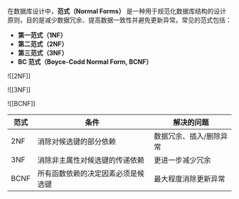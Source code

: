 在数据库设计中，**范式（Normal Forms）** 是一种用于规范化数据库结构的设计原则，目的是减少数据冗余、提高数据一致性并避免更新异常。常见的范式包括：

- **第一范式（1NF）**
- **第二范式（2NF）**
- **第三范式（3NF）**
- **BC 范式（Boyce-Codd Normal Form, BCNF）**

![[2NF]]

![[3NF]]

![[BCNF]]

| 范式   | 条件                | 解决的问题        |
| ---- | ----------------- | ------------ |
| 2NF  | 消除对候选键的部分依赖       | 数据冗余、插入/删除异常 |
| 3NF  | 消除非主属性对候选键的传递依赖   | 更进一步减少冗余     |
| BCNF | 所有函数依赖的决定因素必须是候选键 | 最大程度消除更新异常   |
